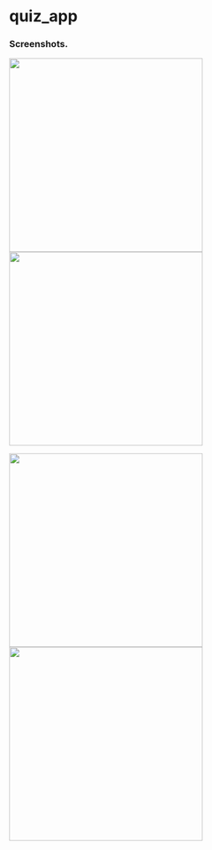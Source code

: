 # quiz_app

### Screenshots.

<img src="https://user-images.githubusercontent.com/85505451/169117438-68131265-8aef-41cf-8012-077ff7a46ae8.png" width="350">  <img src="https://user-images.githubusercontent.com/85505451/169117468-46e5aac3-ff21-490c-af89-0fb2f8df4cb8.png" width="350">

<img src="https://user-images.githubusercontent.com/85505451/169117469-6c727885-05b0-4fc4-912f-19ac5809f549.png" width="350">  <img src="https://user-images.githubusercontent.com/85505451/169117471-0feb4ae5-10f9-4ce7-ba0a-80a323e43db7.png" width="350">


<!-- ![1](https://user-images.githubusercontent.com/85505451/169117438-68131265-8aef-41cf-8012-077ff7a46ae8.png) -->
<!-- ![2](https://user-images.githubusercontent.com/85505451/169117468-46e5aac3-ff21-490c-af89-0fb2f8df4cb8.png) -->
<!-- ![3](https://user-images.githubusercontent.com/85505451/169117469-6c727885-05b0-4fc4-912f-19ac5809f549.png) -->
<!-- ![4](https://user-images.githubusercontent.com/85505451/169117471-0feb4ae5-10f9-4ce7-ba0a-80a323e43db7.png) -->
